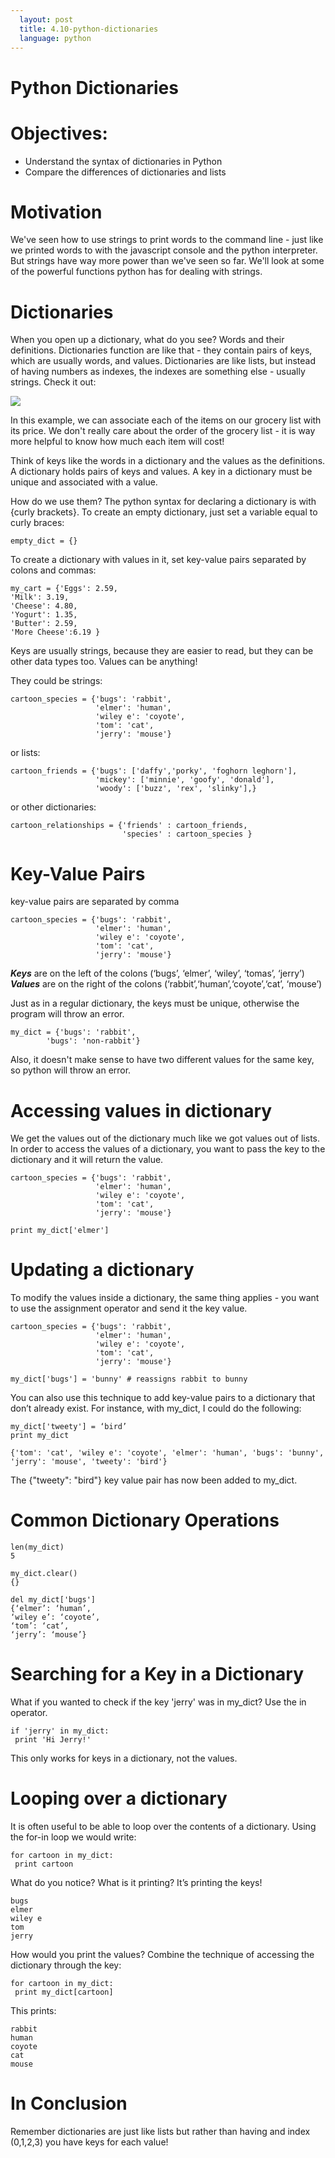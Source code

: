 ```yaml
---
  layout: post
  title: 4.10-python-dictionaries
  language: python
---
```


# Python Dictionaries

# Objectives:
+ Understand the syntax of dictionaries in Python
+ Compare the differences of dictionaries and lists

# Motivation
We've seen how to use strings to print words to the command line - just like we printed words to with the javascript console and the python interpreter. But strings have way more power than we've seen so far. We'll look at some of the powerful functions python has for dealing with strings.

# Dictionaries
When you open up a dictionary, what do you see? Words and their definitions. Dictionaries function are like that - they contain pairs of keys, which are usually words, and values. Dictionaries are like lists, but instead of having numbers as indexes, the indexes are something else - usually strings. Check it out:

<img src="https://raw.githubusercontent.com/learn-co-curriculum/cssi-4.10-python-dictionaries/master/images/dictionary.png">

In this example, we can associate each of the items on our grocery list with its price. We don't really care about the order of the grocery list - it is way more helpful to know how much each item will cost!

Think of keys like the words in a dictionary and the values as the definitions. A dictionary holds pairs of keys and values. A key in a dictionary must be unique and associated with a value.

How do we use them? The python syntax for declaring a dictionary is with {curly brackets}. To create an empty dictionary, just set a variable equal to curly braces:
```
empty_dict = {}
```
To create a dictionary with values in it, set key-value pairs separated by colons and commas:
```
my_cart = {'Eggs': 2.59,
'Milk': 3.19,
'Cheese': 4.80,
'Yogurt': 1.35,
'Butter': 2.59,
'More Cheese':6.19 }
```
Keys are usually strings, because they are easier to read, but they can be other data types too.  Values can be anything!

They could be strings:
```
cartoon_species = {'bugs': 'rabbit',
           	       'elmer': 'human',
                   'wiley e': 'coyote',
       	           'tom': 'cat',
      	           'jerry': 'mouse'}
```
or lists:
```
cartoon_friends = {'bugs': ['daffy','porky', 'foghorn leghorn'],
                   'mickey': ['minnie', 'goofy', 'donald'],
                   'woody': ['buzz', 'rex', 'slinky'],}
```
or other dictionaries:
```
cartoon_relationships = {'friends' : cartoon_friends,
                         'species' : cartoon_species }
```
# Key-Value Pairs
key-value pairs are separated by comma
```
cartoon_species = {'bugs': 'rabbit',
           	       'elmer': 'human',
                   'wiley e': 'coyote',
       	           'tom': 'cat',
      	           'jerry': 'mouse'}
```
***Keys*** are on the left of the colons (‘bugs’, ‘elmer’, ‘wiley’, ‘tomas’, ‘jerry’)
***Values*** are on the right of the colons (‘rabbit’,‘human’,‘coyote’,‘cat’, ‘mouse’)

Just as in a regular dictionary, the keys must be unique, otherwise the program will throw an error.
```
my_dict = {'bugs': 'rabbit',
      	'bugs': 'non-rabbit'}
```
Also, it doesn't make sense to have two different values for the same key, so python will throw an error.

# Accessing values in dictionary
We get the values out of the dictionary much like we got values out of lists. In order to access the values of a dictionary, you want to pass the key to the dictionary and it will return the value.
```
cartoon_species = {'bugs': 'rabbit',
           	       'elmer': 'human',
                   'wiley e': 'coyote',
       	           'tom': 'cat',
      	           'jerry': 'mouse'}

print my_dict['elmer']
```
# Updating a dictionary
To modify the values inside a dictionary, the same thing applies - you want to use the assignment operator and send it the key value.
```
cartoon_species = {'bugs': 'rabbit',
           	       'elmer': 'human',
                   'wiley e': 'coyote',
       	           'tom': 'cat',
      	           'jerry': 'mouse'}

my_dict['bugs'] = 'bunny' # reassigns rabbit to bunny
```
You can also use this technique to add key-value pairs to a dictionary that don’t already exist. For instance, with my_dict, I could do the following:
```
my_dict['tweety'] = ‘bird’
print my_dict

{'tom': 'cat', 'wiley e': 'coyote', 'elmer': 'human', 'bugs': 'bunny', 'jerry': 'mouse', 'tweety': 'bird'}
```
The {"tweety": "bird"} key value pair has now been added to my_dict.

# Common Dictionary Operations
```
len(my_dict)
5

my_dict.clear()
{}

del my_dict['bugs']
{‘elmer’: ‘human’,
‘wiley e’: ‘coyote’,
‘tom’: ‘cat’,
‘jerry’: ‘mouse’}
```
# Searching for a Key in a Dictionary
What if you wanted to check if the key 'jerry' was in my_dict?  Use the in operator.
```
if 'jerry' in my_dict:
 print 'Hi Jerry!'
```
This only works for keys in a dictionary, not the values.

# Looping over a dictionary
It is often useful to be able to loop over the contents of a dictionary. Using the for-in loop we would write:
```
for cartoon in my_dict:
 print cartoon
```
What do you notice? What is it printing? It’s printing the keys!
```
bugs
elmer
wiley e
tom
jerry
```
How would you print the values? Combine the technique of accessing the dictionary through the key:
```
for cartoon in my_dict:
 print my_dict[cartoon]
```
This prints:
```
rabbit
human
coyote
cat
mouse
```

# In Conclusion
Remember dictionaries are just like lists but rather than having and index (0,1,2,3) you have keys for each value!
